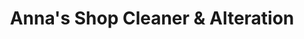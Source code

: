 ---
title: "Anna's Shop Cleaner & Alteration"
url: /toronto/annas-shop-cleaner-und-alteration/
shop: Wäscherei
---